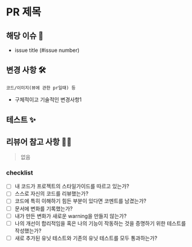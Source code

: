 # PR 제목

## 해당 이슈 📎

- issue title (#issue number)

## 변경 사항 🛠

```
코드/이미지(뷰에 관한 pr일때) 등
```

- 구체적이고 기술적인 변경사항1

## 테스트 ✨

## 리뷰어 참고 사항 🙋‍♀️

> 없음

### checklist

- [ ] 내 코드가 프로젝트의 스타일가이드를 따르고 있는가?
- [ ] 스스로 자신의 코드를 리뷰했는가?
- [ ] 코드에 특히 이해하기 힘든 부분이 있다면 코멘트를 남겼는가?
- [ ] 문서에 변화를 기록했는가?
- [ ] 내가 만든 변화가 새로운 warning을 만들지 않는가?
- [ ] 나의 개선이 합리적임을 혹은 나의 기능이 작동하는 것을 증명하기 위한 테스트를 작성했는가?
- [ ] 새로 추가된 유닛 테스트와 기존의 유닛 테스트를 모두 통과하는가?
